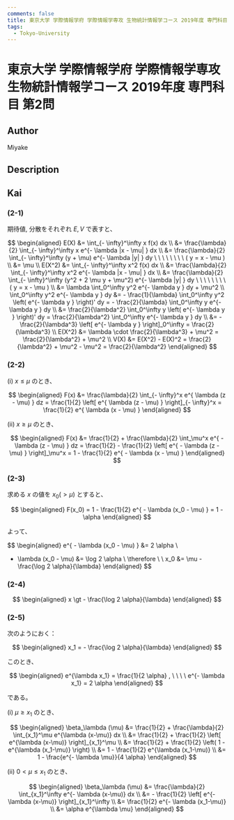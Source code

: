 ```yaml
---
comments: false
title: 東京大学 学際情報学府 学際情報学専攻 生物統計情報学コース 2019年度 専門科目 第2問
tags:
  - Tokyo-University
---
```

# 東京大学 学際情報学府 学際情報学専攻 生物統計情報学コース 2019年度 専門科目 第2問

## **Author**
Miyake

## **Description**

## **Kai**
### (2-1)
期待値, 分散をそれぞれ $E, V$ で表すと、

$$
\begin{aligned}
E(X)
&= \int_{- \infty}^\infty x f(x) dx
\\
&= \frac{\lambda}{2} \int_{- \infty}^\infty x e^{- \lambda |x - \mu| } dx
\\
&= \frac{\lambda}{2} \int_{- \infty}^\infty (y + \mu) e^{- \lambda |y| } dy
\ \ \ \ \ \ \ \ ( y = x - \mu )
\\
&= \mu
\\
E(X^2)
&= \int_{- \infty}^\infty x^2 f(x) dx
\\
&= \frac{\lambda}{2} \int_{- \infty}^\infty x^2 e^{- \lambda |x - \mu| } dx
\\
&= \frac{\lambda}{2} \int_{- \infty}^\infty
(y^2 + 2 \mu y + \mu^2) e^{- \lambda |y| } dy
\ \ \ \ \ \ \ \ ( y = x - \mu )
\\
&= \lambda \int_0^\infty y^2 e^{- \lambda y } dy + \mu^2
\\
\int_0^\infty y^2 e^{- \lambda y } dy
&= - \frac{1}{\lambda} \int_0^\infty y^2 \left( e^{- \lambda y } \right)' dy
= - \frac{2}{\lambda} \int_0^\infty y e^{- \lambda y } dy
\\
&= \frac{2}{\lambda^2} \int_0^\infty y \left( e^{- \lambda y } \right)' dy
= \frac{2}{\lambda^2} \int_0^\infty e^{- \lambda y } dy
\\
&= - \frac{2}{\lambda^3} \left[ e^{- \lambda y } \right]_0^\infty
= \frac{2}{\lambda^3}
\\
E(X^2)
&= \lambda \cdot \frac{2}{\lambda^3} + \mu^2
= \frac{2}{\lambda^2} + \mu^2
\\
V(X) &= E(X^2) - E(X)^2
= \frac{2}{\lambda^2} + \mu^2 - \mu^2
= \frac{2}{\lambda^2}
\end{aligned}
$$

### (2-2)
(i) $x \leq \mu$ のとき、

$$
\begin{aligned}
F(x)
&= \frac{\lambda}{2} \int_{- \infty}^x e^{ \lambda (z - \mu) } dz
= \frac{1}{2} \left[ e^{ \lambda (z - \mu) } \right]_{- \infty}^x
= \frac{1}{2} e^{ \lambda (x - \mu) }
\end{aligned}
$$

(ii) $x \geq \mu$ のとき、

$$
\begin{aligned}
F(x)
&= \frac{1}{2} + \frac{\lambda}{2} \int_\mu^x e^{ - \lambda (z - \mu) } dz
= \frac{1}{2} - \frac{1}{2} \left[ e^{ - \lambda (z - \mu) } \right]_\mu^x
= 1 - \frac{1}{2} e^{ - \lambda (x - \mu) }
\end{aligned}
$$

### (2-3)
求める $x$ の値を $x_0 (\gt \mu)$ とすると、

$$
\begin{aligned}
F(x_0)
= 1 - \frac{1}{2} e^{ - \lambda (x_0 - \mu) }
= 1 - \alpha
\end{aligned}
$$

よって、

$$
\begin{aligned}
e^{ - \lambda (x_0 - \mu) } &= 2 \alpha
\\
- \lambda (x_0 - \mu) &= \log 2 \alpha
\\
\therefore \ \ 
x_0 &= \mu - \frac{\log 2 \alpha}{\lambda}
\end{aligned}
$$


### (2-4)

$$
\begin{aligned}
x \gt - \frac{\log 2 \alpha}{\lambda}
\end{aligned}
$$

### (2-5)
次のようにおく：

$$
\begin{aligned}
x_1 = - \frac{\log 2 \alpha}{\lambda}
\end{aligned}
$$

このとき、

$$
\begin{aligned}
e^{\lambda x_1} = \frac{1}{2 \alpha}
, \ \ \ \ 
e^{- \lambda x_1} = 2 \alpha
\end{aligned}
$$

である。

(i) $\mu \geq x_1$ のとき、

$$
\begin{aligned}
\beta_\lambda (\mu)
&= \frac{1}{2} + \frac{\lambda}{2} \int_{x_1}^\mu e^{\lambda (x-\mu)} dx
\\
&= \frac{1}{2} + \frac{1}{2} \left[ e^{\lambda (x-\mu)} \right]_{x_1}^\mu
\\
&= \frac{1}{2} + \frac{1}{2} \left( 1 - e^{\lambda (x_1-\mu)} \right)
\\
&= 1 - \frac{1}{2} e^{\lambda (x_1-\mu)}
\\
&= 1 - \frac{e^{- \lambda \mu}}{4 \alpha}
\end{aligned}
$$

(ii) $0 \lt \mu \leq x_1$ のとき、

$$
\begin{aligned}
\beta_\lambda (\mu)
&= \frac{\lambda}{2} \int_{x_1}^\infty e^{- \lambda (x-\mu)} dx
\\
&= - \frac{1}{2} \left[ e^{- \lambda (x-\mu)} \right]_{x_1}^\infty
\\
&= \frac{1}{2} e^{- \lambda (x_1-\mu)}
\\
&= \alpha e^{\lambda \mu}
\end{aligned}
$$